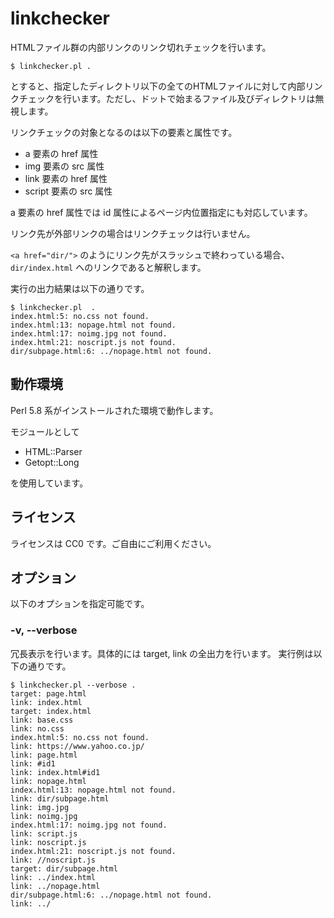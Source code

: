 # linkchecker

HTMLファイル群の内部リンクのリンク切れチェックを行います。

```
$ linkchecker.pl .
```

とすると、指定したディレクトリ以下の全てのHTMLファイルに対して内部リンクチェックを行います。ただし、ドットで始まるファイル及びディレクトリは無視します。

リンクチェックの対象となるのは以下の要素と属性です。

* a 要素の href 属性
* img 要素の src 属性
* link 要素の href 属性
* script 要素の src 属性

a 要素の href 属性では id 属性によるページ内位置指定にも対応しています。

リンク先が外部リンクの場合はリンクチェックは行いません。

`<a href="dir/">` のようにリンク先がスラッシュで終わっている場合、`dir/index.html` へのリンクであると解釈します。

実行の出力結果は以下の通りです。

```
$ linkchecker.pl  .
index.html:5: no.css not found.
index.html:13: nopage.html not found.
index.html:17: noimg.jpg not found.
index.html:21: noscript.js not found.
dir/subpage.html:6: ../nopage.html not found.
```

## 動作環境

Perl 5.8 系がインストールされた環境で動作します。

モジュールとして

* HTML::Parser
* Getopt::Long

を使用しています。

## ライセンス

ライセンスは CC0 です。ご自由にご利用ください。

## オプション

以下のオプションを指定可能です。

### -v, --verbose

冗長表示を行います。具体的には target, link の全出力を行います。
実行例は以下の通りです。

```
$ linkchecker.pl --verbose .
target: page.html
link: index.html
target: index.html
link: base.css
link: no.css
index.html:5: no.css not found.
link: https://www.yahoo.co.jp/
link: page.html
link: #id1
link: index.html#id1
link: nopage.html
index.html:13: nopage.html not found.
link: dir/subpage.html
link: img.jpg
link: noimg.jpg
index.html:17: noimg.jpg not found.
link: script.js
link: noscript.js
index.html:21: noscript.js not found.
link: //noscript.js
target: dir/subpage.html
link: ../index.html
link: ../nopage.html
dir/subpage.html:6: ../nopage.html not found.
link: ../
```
